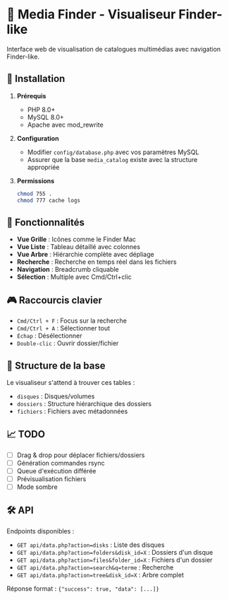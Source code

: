 # 📁 Media Finder - Visualiseur Finder-like

Interface web de visualisation de catalogues multimédias avec navigation Finder-like.

## 🚀 Installation

1. **Prérequis**
   - PHP 8.0+
   - MySQL 8.0+
   - Apache avec mod_rewrite

2. **Configuration**
   - Modifier `config/database.php` avec vos paramètres MySQL
   - Assurer que la base `media_catalog` existe avec la structure appropriée

3. **Permissions**
   ```bash
   chmod 755 .
   chmod 777 cache logs
   ```

## 🎯 Fonctionnalités

- **Vue Grille** : Icônes comme le Finder Mac
- **Vue Liste** : Tableau détaillé avec colonnes
- **Vue Arbre** : Hiérarchie complète avec dépliage
- **Recherche** : Recherche en temps réel dans les fichiers
- **Navigation** : Breadcrumb cliquable
- **Sélection** : Multiple avec Cmd/Ctrl+clic

## 🎮 Raccourcis clavier

- `Cmd/Ctrl + F` : Focus sur la recherche
- `Cmd/Ctrl + A` : Sélectionner tout
- `Échap` : Désélectionner
- `Double-clic` : Ouvrir dossier/fichier

## 🔧 Structure de la base

Le visualiseur s'attend à trouver ces tables :
- `disques` : Disques/volumes
- `dossiers` : Structure hiérarchique des dossiers
- `fichiers` : Fichiers avec métadonnées

## 📈 TODO

- [ ] Drag & drop pour déplacer fichiers/dossiers
- [ ] Génération commandes rsync
- [ ] Queue d'exécution différée
- [ ] Prévisualisation fichiers
- [ ] Mode sombre

## 🛠️ API

Endpoints disponibles :
- `GET api/data.php?action=disks` : Liste des disques
- `GET api/data.php?action=folders&disk_id=X` : Dossiers d'un disque
- `GET api/data.php?action=files&folder_id=X` : Fichiers d'un dossier
- `GET api/data.php?action=search&q=terme` : Recherche
- `GET api/data.php?action=tree&disk_id=X` : Arbre complet

Réponse format : `{"success": true, "data": [...]}`
